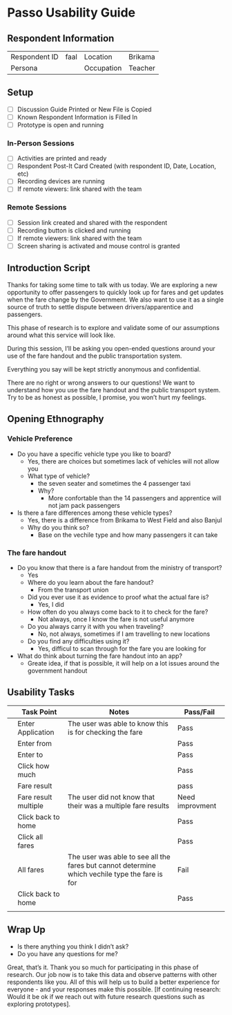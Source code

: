 # Passo Usability Guide

## Respondent Information

|               |      |            |         |
| ------------- | ---- | ---------- | ------- |
| Respondent ID | faal | Location   | Brikama |
| Persona       |      | Occupation | Teacher |

## Setup

- [ ] Discussion Guide Printed or New File is Copied
- [ ] Known Respondent Information is Filled In
- [ ] Prototype is open and running

### In-Person Sessions

- [ ] Activities are printed and ready
- [ ] Respondent Post-It Card Created (with respondent ID, Date, Location, etc)
- [ ] Recording devices are running
- [ ] If remote viewers: link shared with the team

### Remote Sessions

- [ ] Session link created and shared with the respondent
- [ ] Recording button is clicked and running
- [ ] If remote viewers: link shared with the team
- [ ] Screen sharing is activated and mouse control is granted

## Introduction Script

Thanks for taking some time to talk with us today. We are exploring a new opportunity to offer passengers to quickly look up for fares and get updates when the fare change by the Government. We also want to use it as a single source of truth to settle dispute between drivers/apparentice and passengers.

This phase of research is to explore and validate some of our assumptions around what this service will look like.

During this session, I’ll be asking you open-ended questions around your use of the fare handout and the public transportation system.

Everything you say will be kept strictly anonymous and confidential. 

There are no right or wrong answers to our questions! We want to understand how you
use the fare handout and the public transport system. Try to be as honest as possible, I promise, you won’t hurt my feelings.

## Opening Ethnography

### Vehicle Preference

- Do you have a specific vehicle type you like to board?
  - Yes, there are choices but sometimes lack of vehicles will not allow you
  - What type of vehicle?
    - the seven seater and sometimes the 4 passenger taxi
    - Why?
      - More confortable than the 14 passengers and apprentice will not jam pack passengers
- Is there a fare differences among these vehicle types?
  - Yes, there is a difference from Brikama to West Field and also Banjul
  - Why do you think so?
    - Base on the vechile type and how many passengers it can take

### The fare handout

- Do you know that there is a fare handout from the ministry of transport?
  - Yes
  - Where do you learn about the fare handout?
    - From the transport union
  - Did you ever use it as evidence to proof what the actual fare is?
    - Yes, I did
  - How often do you always come back to it to check for the fare?
    - Not always, once I know the fare is not useful anymore
  - Do you always carry it with you when traveling?
    - No, not always, sometimes if I am travelling to new locations
  - Do you find any difficulties using it?
    - Yes, difficul to scan through for the fare you are looking for
- What do think about turning the fare handout into an app?
  - Greate idea, if that is possible, it will help on a lot issues around the government handout

## Usability Tasks

|      | Task Point           | Notes                                                        | Pass/Fail       |
| ---- | -------------------- | ------------------------------------------------------------ | --------------- |
|      | Enter Application    | The user was able to know this is for checking the fare      | Pass            |
|      | Enter from           |                                                              | Pass            |
|      | Enter to             |                                                              | Pass            |
|      | Click how much       |                                                              | Pass            |
|      | Fare result          |                                                              | pass            |
|      | Fare result multiple | The user did not know that their was a multiple fare results | Need improvment |
|      | Click back to home   |                                                              | Pass            |
|      | Click all fares      |                                                              | Pass            |
|      | All fares            | The user was able to see all the fares but cannot determine which vechile type the fare is for | Fail            |
|      | Click back to home   |                                                              | Pass            |
|      |                      |                                                              |                 |

## Wrap Up

- Is there anything you think I didn’t ask?
- Do you have any questions for me?

Great, that’s it. Thank you so much for participating in this phase of research. Our job now is to take this data and observe patterns with other respondents like you. All of this will help us to build a better experience for everyone - and your responses make this possible. [If continuing research:  Would it be ok if we reach out with future research questions such as exploring prototypes].



